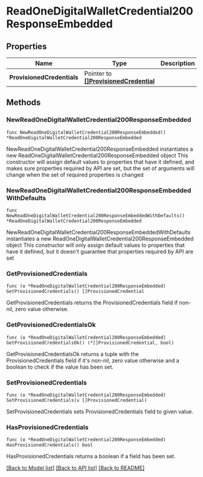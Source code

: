 # ReadOneDigitalWalletCredential200ResponseEmbedded

## Properties

Name | Type | Description | Notes
------------ | ------------- | ------------- | -------------
**ProvisionedCredentials** | Pointer to [**[]ProvisionedCredential**](ProvisionedCredential.md) |  | [optional] 

## Methods

### NewReadOneDigitalWalletCredential200ResponseEmbedded

`func NewReadOneDigitalWalletCredential200ResponseEmbedded() *ReadOneDigitalWalletCredential200ResponseEmbedded`

NewReadOneDigitalWalletCredential200ResponseEmbedded instantiates a new ReadOneDigitalWalletCredential200ResponseEmbedded object
This constructor will assign default values to properties that have it defined,
and makes sure properties required by API are set, but the set of arguments
will change when the set of required properties is changed

### NewReadOneDigitalWalletCredential200ResponseEmbeddedWithDefaults

`func NewReadOneDigitalWalletCredential200ResponseEmbeddedWithDefaults() *ReadOneDigitalWalletCredential200ResponseEmbedded`

NewReadOneDigitalWalletCredential200ResponseEmbeddedWithDefaults instantiates a new ReadOneDigitalWalletCredential200ResponseEmbedded object
This constructor will only assign default values to properties that have it defined,
but it doesn't guarantee that properties required by API are set

### GetProvisionedCredentials

`func (o *ReadOneDigitalWalletCredential200ResponseEmbedded) GetProvisionedCredentials() []ProvisionedCredential`

GetProvisionedCredentials returns the ProvisionedCredentials field if non-nil, zero value otherwise.

### GetProvisionedCredentialsOk

`func (o *ReadOneDigitalWalletCredential200ResponseEmbedded) GetProvisionedCredentialsOk() (*[]ProvisionedCredential, bool)`

GetProvisionedCredentialsOk returns a tuple with the ProvisionedCredentials field if it's non-nil, zero value otherwise
and a boolean to check if the value has been set.

### SetProvisionedCredentials

`func (o *ReadOneDigitalWalletCredential200ResponseEmbedded) SetProvisionedCredentials(v []ProvisionedCredential)`

SetProvisionedCredentials sets ProvisionedCredentials field to given value.

### HasProvisionedCredentials

`func (o *ReadOneDigitalWalletCredential200ResponseEmbedded) HasProvisionedCredentials() bool`

HasProvisionedCredentials returns a boolean if a field has been set.


[[Back to Model list]](../README.md#documentation-for-models) [[Back to API list]](../README.md#documentation-for-api-endpoints) [[Back to README]](../README.md)


